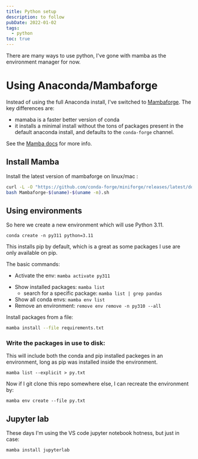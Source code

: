 ```yaml
---
title: Python setup
description: to follow 
pubDate: 2022-01-02
tags:
  - python
toc: true
---
```


There are many ways to use python, I've gone with mamba as the environment manager for now.

# Using Anaconda/Mambaforge

Instead of using the full Anaconda install, I've switched to [Mambaforge](https://github.com/conda-forge/miniforge#mambaforge). The key differences are:

- mamaba is a faster better version of conda
- it installs a minimal install without the tons of packages present in the default anaconda install, and defaults to the `conda-forge` channel.

See the [Mamba docs](https://mamba.readthedocs.io/en/latest/index.html) for more info.

## Install Mamba

Install the latest version of mambaforge on linux/mac :

```bash
curl -L -O "https://github.com/conda-forge/miniforge/releases/latest/download/Mambaforge-$(uname)-$(uname -m).sh"
bash Mambaforge-$(uname)-$(uname -m).sh
```

## Using environments

So here we create a new environment which will use Python 3.11.

`conda create -n py311 python=3.11`

This installs pip by default, which is a great as some packages I use are only available on pip.

The basic commands:

- Activate the env: `mamba activate py311`

* Show installed packages: `mamba list`
  - search for a specific package: `mamba list | grep pandas`
* Show all conda envs: `mamba env list`
* Remove an environment: `remove env remove -n py310 --all`

Install packages from a file:

```bash
mamba install --file requirements.txt
```

### Write the packages in use to disk:

This will include both the conda and pip installed packeges in an environment, long as pip was installed inside the environment.

`mamba list --explicit > py.txt`

Now if I git clone this repo somewhere else, I can recreate the environment by:

`mamba env create --file py.txt`

## Jupyter lab

These days I'm using the VS code jupyter notebook hotness, but just in case:

`mamba install jupyterlab`
